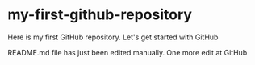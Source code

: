 # my-first-github-repository
Here is my first GitHub repository. Let's get started with GitHub

README.md file has just been edited manually. One more edit at GitHub
